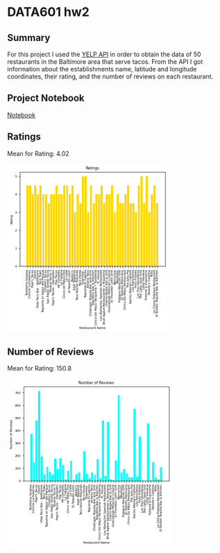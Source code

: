 # DATA601 hw2

## Summary  
For this project I used the [YELP API](https://api.yelp.com/v3/businesses/search) in order to obtain the data of 50 restaurants in the Baltimore area that serve tacos. From the API I got information about the establishments name, latitude and longitude coordinates, their rating, and the number of reviews on each restaurant. 

## Project Notebook
[Notebook](https://github.com/Oliviad27/DATA601-hw2/blob/main/DATA601%20hw2.ipynb)


## Ratings
Mean for Rating: 4.02

![ratings.png](https://github.com/Oliviad27/DATA601-hw2/blob/main/ratings.png)

## Number of Reviews
Mean for Rating: 150.8

![reviews.png](https://github.com/Oliviad27/DATA601-hw2/blob/main/reviews.png)

